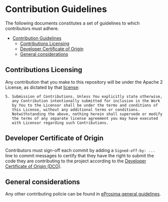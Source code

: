 # Contribution Guidelines

The following documents constitutes a set of guidelines to which contributors must adhere.

- [Contribution Guidelines](#contribution-guidelines)
  - [Contributions Licensing](#contributions-licensing)
  - [Developer Certificate of Origin](#developer-certificate-of-origin)
  - [General considerations](#general-considerations)

## Contributions Licensing

Any contribution that you make to this repository will be under the Apache 2 License, as dictated by that [license](http://www.apache.org/licenses/LICENSE-2.0.html):

~~~
5. Submission of Contributions. Unless You explicitly state otherwise,
   any Contribution intentionally submitted for inclusion in the Work
   by You to the Licensor shall be under the terms and conditions of
   this License, without any additional terms or conditions.
   Notwithstanding the above, nothing herein shall supersede or modify
   the terms of any separate license agreement you may have executed
   with Licensor regarding such Contributions.
~~~

## Developer Certificate of Origin

Contributors must sign-off each commit by adding a `Signed-off-by: ...` line to commit messages to certify that they have the right to submit the code they are contributing to the project according to the [Developer Certificate of Origin (DCO)](https://developercertificate.org/).
## General considerations

Any other contributing policie can be found in [eProsima general guidelines](https://github.com/eProsima/policies/blob/main/CONTRIBUTING.md).